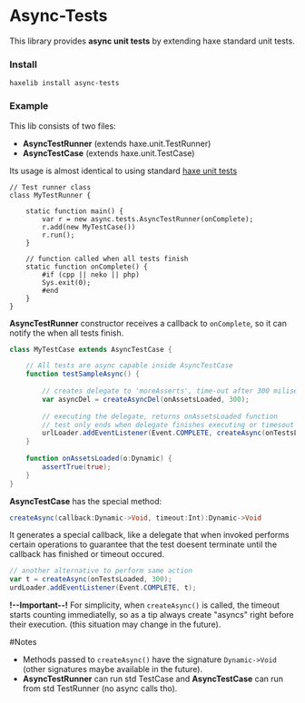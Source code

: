 # Async-Tests
This library provides **async unit tests** by extending haxe standard unit tests.
### Install
```
haxelib install async-tests
```
### Example
This lib consists of two files:

* **AsyncTestRunner** (extends haxe.unit.TestRunner) 
* **AsyncTestCase** (extends haxe.unit.TestCase)

Its usage is almost identical to using standard [haxe unit tests]

```astionscript
// Test runner class
class MyTestRunner {
	
	static function main() {
		var r = new async.tests.AsyncTestRunner(onComplete);
		r.add(new MyTestCase())
		r.run();
	}
	
	// function called when all tests finish
	static function onComplete() {
		#if (cpp || neko || php)
		Sys.exit(0);
		#end
	}
}
```
 **AsyncTestRunner** constructor receives a callback to ```onComplete```, so it can notify the when all tests finish.
```actionscript
class MyTestCase extends AsyncTestCase {

	// All tests are async capable inside AsyncTestCase
	function testSampleAsync() {
		
		// creates delegate to 'moreAsserts', time-out after 300 miliseconds
		var asyncDel = createAsyncDel(onAssetsLoaded, 300);
		
		// executing the delegate, returns onAssetsLoaded function
		// test only ends when delegate finishes executing or timesout
		urlLoader.addEventListener(Event.COMPLETE, createAsync(onTestsLoaded, 300));
	}
	
	function onAssetsLoaded(o:Dynamic) {
		assertTrue(true);
	}
}
```

**AsyncTestCase** has the special method:
```actionscript
createAsync(callback:Dynamic->Void, timeout:Int):Dynamic->Void
``` 
It generates a special callback, like a delegate that when invoked performs certain operations to guarantee that the test doesent terminate until the callback has finished or timeout occured.

```actionscript
// another alternative to perform same action
var t = createAsync(onTestsLoaded, 300);
urdLoader.addEventListener(Event.COMPLETE, t);
```

**!--Important--!** For simplicity, when ```createAsync()``` is called, the timeout starts counting immediatelly, so as a tip always create "asyncs" right before their execution. (this situation may change in the future).

#Notes

* Methods passed to ```createAsync()``` have the signature ```Dynamic->Void``` (other signatures maybe available in the future).
* **AsyncTestRunner** can run std TestCase and **AsyncTestCase** can run from std TestRunner (no async calls tho).



[haxe unit tests]:http://old.haxe.org/doc/cross/unit
